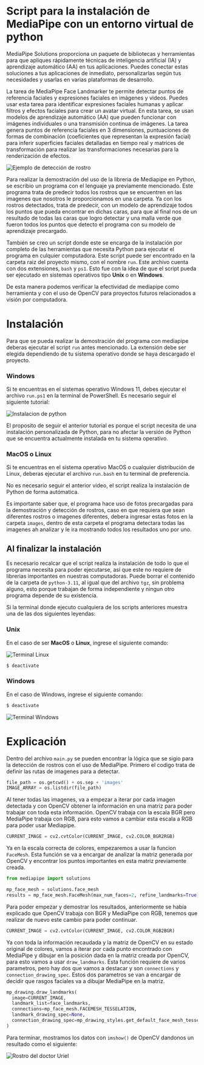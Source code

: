 # Script para la instalación de MediaPipe con un entorno virtual de python
MediaPipe Solutions proporciona un paquete de bibliotecas y herramientas para que apliques rápidamente técnicas de inteligencia artificial (IA) y aprendizaje automático (AA) en tus aplicaciones. Puedes conectar estas soluciones a tus aplicaciones de inmediato, personalizarlas según tus necesidades y usarlas en varias plataformas de desarrollo. 

La tarea de MediaPipe Face Landmarker te permite detectar puntos de referencia faciales y expresiones faciales en imágenes y videos. Puedes usar esta tarea para identificar expresiones faciales humanas y aplicar filtros y efectos faciales para crear un avatar virtual. En esta tarea, se usan modelos de aprendizaje automático (AA) que pueden funcionar con imágenes individuales o una transmisión continua de imágenes. La tarea genera puntos de referencia faciales en 3 dimensiones, puntuaciones de formas de combinación (coeficientes que representan la expresión facial) para inferir superficies faciales detalladas en tiempo real y matrices de transformación para realizar las transformaciones necesarias para la renderización de efectos.

![Ejemplo de detección de rostro](github-assets/example-first.jpg)

Para realizar la demostración del uso de la libreria de Mediapipe en Python, se escribio un programa con el lenguaje ya previamente mencionado. Este programa trata de predecir todos los rostros que se encuentren en las imagenes que nosotros le proporcionamos en una carpeta. Ya con los rostros detectados, trata de predecir, con un modelo de aprendizaje todos los puntos que pueda encontrar en dichas caras, para que al final nos de un resultado de todas las caras que logro detectar y una malla verde que fueron todos los puntos que detecto el programa con su modelo de aprendizaje precargado.

También se creo un script donde este se encarga de la instalación por completo de las herramientas que necesita Python para ejecutar el programa en culquier computadora. Este script puede ser encontrado en la carpeta raiz del proyecto mismo, con el nombre `run`. Este archivo cuenta con dos extensiones, `bash` y `ps1`. Esto fue con la idea de que el script pueda ser ejecutado en sistemas operativos tipo **Unix** o en **Windows**.

De esta manera podemos verificar la efectividad de mediapipe como herramienta y con el uso de OpenCV para proyectos futuros relacionados a visión por computadora.

# Instalación
Para que se pueda realizar la demostración del programa con mediapipe deberas ejecutar el script `run` antes mencionado. La extensión debe ser elegida dependiendo de tu sistema operativo donde se haya descargado el proyecto.

### Windows
Si te encuentras en el sistemas operativo Windows 11, debes ejecutar el archivo `run.ps1` en la terminal de PowerShell. Es necesario seguir el siguiente tutorial:

![Instalacion de python](github-assets/Installation_Python.gif)

El proposito de seguir el anterior tutorial es porque el script necesita de una instalación personalizada de Python, para no afectar la versión de Python que se encuentra actualmente instalada en tu sistema operativo.

### MacOS o Linux
Si te encuentras en el sistema operativo MacOS o cualquier distribución de Linux, deberas ejecutar el archivo `run.bash` en tu terminal de preferencia.

No es necesario seguir el anterior video, el script realiza la instalación de Python de forma autómatica.

Es importante saber que, el programa hace uso de fotos precargadas para la demostración y detección de rostros, caso en que requiera que sean diferentes rostros o imagenes diferentes, debera ingresar estas fotos en la carpeta `images`, dentro de esta carpeta el programa detectara todas las imagenes ah analizar y le ira mostrando todos los resultados uno por uno.

## Al finalizar la instalación
Es necesario recalcar que el script realiza la instalación de todo lo que el programa necesita para poder ejecutarse, así que este no requiere de librerias importantes en nuestras computadoras. Puede borrar el contenido de la carpeta de `python-3.11`, al igual que del archivo `tgz`, sin problema alguno, esto porque trabajan de forma independiente y ningun otro programa depende de su existencía.

Si la terminal donde ejecuto cualquiera de los scripts anteriores muestra una de las dos siguientes leyendas:

### Unix

En el caso de ser **MacOS** o **Linux**, ingrese el siguiente comando:

![Terminal Linux](github-assets/terminal-linux.png)
```bash
$ deactivate
```

### Windows

En el caso de Windows, ingrese el siguiente comando:

```cmd
$ deactivate
```

![Terminal Windows](github-assets/windows-terminal.jpg)

# Explicación
Dentro del archivo `main.py` se pueden encontrar la lógica que se sigio para la detección de rostros con el uso de MediaPipe. Primero el codigo trata de definir las rutas de imagenes para a detectar.

```python
file_path = os.getcwd() + os.sep + 'images'
IMAGE_ARRAY = os.listdir(file_path)
```

Al tener todas las imagenes, va a empezar a iterar por cada imagen detectada y con OpenCV obtener la información en una matriz para poder trabajar con toda esta información. OpenCV trabaja con la escala BGR pero MediaPipe trabaja con RGB, para esto vamos a cambiar esta escala a RGB para poder usar Mediapipe.

```python
CURRENT_IMAGE = cv2.cvtColor(CURRENT_IMAGE, cv2.COLOR_BGR2RGB)
```

Ya en la escala correcta de colores, empezaremos a usar la funcion `FaceMesh`. Esta función se va a encargar de analizar la matriz generada por OpenCV y encontrar los puntos importantes en esta matriz previamente creada. 

```python
from mediapipe import solutions

mp_face_mesh = solutions.face_mesh
results = mp_face_mesh.FaceMesh(max_num_faces=2, refine_landmarks=True).process(CURRENT_IMAGE)
```
Para poder empezar y demostrar los resultados, anteriormente se había explicado que OpenCV trabaja con BGR y MediaPipe con RGB, tenemos que realizar de nuevo este cambio para poder continuar.

```python
CURRENT_IMAGE = cv2.cvtColor(CURRENT_IMAGE, cv2.COLOR_RGB2BGR)
```

Ya con toda la información recaudada y la matriz de OpenCV en su estado original de colores, vamos a iterar por cada punto encontrado con MediaPipe y dibujar en la posición dada en la matriz creada por OpenCV, para esto vamos a usar `draw_landmarks`. Esta función requiere de varios parametros, pero hay dos que vamos a destacar y son `connections` y `connection_drawing_spec`. Estos dos parametros se van a encargar de decidir que rasgos faciales va a dibujar MediaPipe en la matriz.

```python
mp_drawing.draw_landmarks(
  image=CURRENT_IMAGE, 
  landmark_list=face_landmarks, 
  connections=mp_face_mesh.FACEMESH_TESSELATION,
  landmark_drawing_spec=None,
  connection_drawing_spec=mp_drawing_styles.get_default_face_mesh_tesselation_style()
)
```

Para terminar, mostramos los datos con `imshow()` de OpenCV dandonos un resultado como el siguiente:

![Rostro del doctor Uriel](github-assets/example-second.jpg)